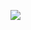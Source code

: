 <p>
    <img align="center" src="https://github-readme-stats.vercel.app/api?username=sunyufei&show_icons=true&hide=issues" />
</p>
